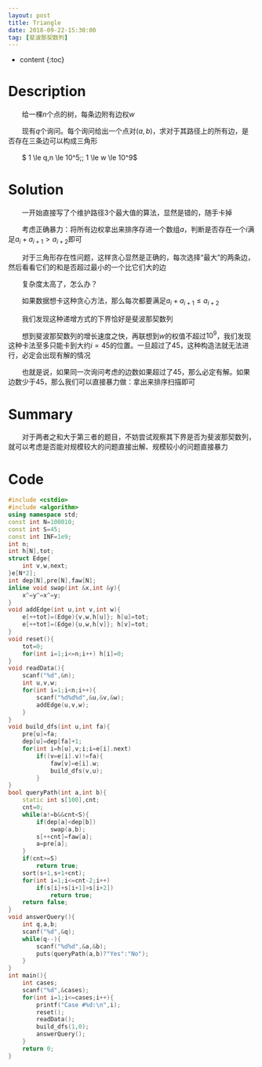 ```yaml
---
layout: post
title: Triangle
date: 2018-09-22-15:30:00
tag: [斐波那契数列]
---
```

* content
{:toc}

# Description

　　给一棵$n$个点的树，每条边附有边权$w$
　　

　　现有$q$个询问。每个询问给出一个点对$(a,b)$，求对于其路径上的所有边，是否存在三条边可以构成三角形
　　

　　$ 1 \le q,n \le 10^5\;\; 1 \le w \le 10^9$
　



# Solution

　　一开始直接写了个维护路径3个最大值的算法，显然是错的，随手卡掉

　　考虑正确暴力：将所有边权拿出来排序存进一个数组$a$，判断是否存在一个$i$满足$a_i+a_{i+1}>a_{i+2}$即可

　　对于三角形存在性问题，这样贪心显然是正确的，每次选择“最大”的两条边，然后看看它们的和是否超过最小的一个比它们大的边

　　复杂度太高了，怎么办？

　　如果数据想卡这种贪心方法，那么每次都要满足$a_{i}+a_{i+1}\le a_{i+2}$

　　我们发现这种递增方式的下界恰好是斐波那契数列

　　想到斐波那契数列的增长速度之快，再联想到$w$的权值不超过$10^9$，我们发现这种卡法至多只能卡到大约$i=45$的位置。一旦超过了45，这种构造法就无法进行，必定会出现有解的情况

　　也就是说，如果同一次询问考虑的边数如果超过了45，那么必定有解。如果边数少于45，那么我们可以直接暴力做：拿出来排序扫描即可

# Summary

　　对于两者之和大于第三者的题目，不妨尝试观察其下界是否为斐波那契数列，就可以考虑是否能对规模较大的问题直接出解、规模较小的问题直接暴力

# Code

```c++
#include <cstdio>
#include <algorithm>
using namespace std;
const int N=100010;
const int S=45;
const int INF=1e9;
int n;
int h[N],tot;
struct Edge{
    int v,w,next;
}e[N*2];
int dep[N],pre[N],faw[N];
inline void swap(int &x,int &y){
    x^=y^=x^=y;
}
void addEdge(int u,int v,int w){
    e[++tot]=(Edge){v,w,h[u]}; h[u]=tot;
    e[++tot]=(Edge){u,w,h[v]}; h[v]=tot;
}
void reset(){
    tot=0;
    for(int i=1;i<=n;i++) h[i]=0;
}
void readData(){
    scanf("%d",&n);
    int u,v,w;
    for(int i=1;i<n;i++){
        scanf("%d%d%d",&u,&v,&w);
        addEdge(u,v,w);
    }
}
void build_dfs(int u,int fa){
    pre[u]=fa;
    dep[u]=dep[fa]+1;
    for(int i=h[u],v;i;i=e[i].next)
        if((v=e[i].v)!=fa){
            faw[v]=e[i].w;
            build_dfs(v,u);
        }
}
bool queryPath(int a,int b){
    static int s[100],cnt;
    cnt=0;
    while(a!=b&&cnt<S){
        if(dep[a]<dep[b])
            swap(a,b);
        s[++cnt]=faw[a];
        a=pre[a];
    }
    if(cnt>=S)
        return true;
    sort(s+1,s+1+cnt);
    for(int i=1;i<=cnt-2;i++)
        if(s[i]+s[i+1]>s[i+2])
            return true;
    return false;
}
void answerQuery(){
    int q,a,b;
    scanf("%d",&q);
    while(q--){
        scanf("%d%d",&a,&b);
        puts(queryPath(a,b)?"Yes":"No");
    }
}
int main(){
    int cases;
    scanf("%d",&cases);
    for(int i=1;i<=cases;i++){
        printf("Case #%d:\n",i);
        reset();
        readData();
        build_dfs(1,0);
        answerQuery();
    }
    return 0;
}
```
